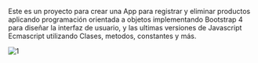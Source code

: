 Este es un proyecto para crear una App para registrar y eliminar productos aplicando programación orientada a objetos implementando Bootstrap 4 para diseñar la interfaz de usuario, y las ultimas versiones de Javascript Ecmascript utilizando Clases, metodos, constantes y más.

![1](https://user-images.githubusercontent.com/63277362/106368400-da69f080-630e-11eb-8de9-a164f6ab53e7.png)
